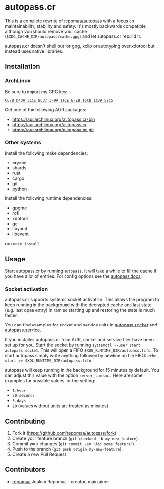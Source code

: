 # autopass.cr

This is a complete rewrite of [repomaa/autopass](/repomaa/autopass) with a focus
on maintainability, stability and safety. It's mostly backwards compatible
although you should remove your cache (`$XDG_CACHE_DIR/autopass/cache.gpg`) and
let autopass.cr rebuild it.

autopass.cr doesn't shell out for gpg, xclip or autotyping over xdotool but
instead uses native libraries.

## Installation

### ArchLinux

Be sure to import my GPG key:

[`CC7B D43A 315E BC37 3F9A 1F2E EFEB 16CB 1C89 52C5`](https://keys.openpgp.org/vks/v1/by-fingerprint/CC7BD43A315EBC373F9A1F2EEFEB16CB1C8952C5)

Get one of the following AUR packages:

- https://aur.archlinux.org/autopass.cr-bin
- https://aur.archlinux.org/autopass.cr
- https://aur.archlinux.org/autopass.cr-git

### Other systems

Install the following make dependencies:

- crystal
- shards
- rust
- cargo
- git
- python

Install the following runtime dependencies:

- gpgme
- rofi
- xdotool
- gc
- libyaml
- libevent

run `make install`

## Usage

Start autopass.cr by running `autopass`. It will take a while to fill the
cache if you have a lot of entries. For config options see the
[autopass docs](/repomaa/autopass/tree/master/README).

### Socket activation

autopass.cr supports systemd socket activation. This allows the program to keep
running in the background with the decrypted cache and last state (e.g. last
open entry) in ram so starting up and restoring the state is much faster.

You can find examples for socket and service units in
[autopass.socket](/repomaa/autopass.cr/tree/master/autopass.socket) and
[autopass.service](/repomaa/autopass.cr/tree/master/autopass.service).

If you installed autopass.cr from AUR, socket and service files have been set up
for you. Start the socket by running `systemctl --user start autopass.socket`.
This will open a FIFO `$XDG_RUNTIME_DIR/autopass.fifo`. To start autopass simply
write anything followed by newline on the FIFO: `echo start >>
$XDG_RUNTIME_DIR/autopass.fifo`.

autopass will keep running in the background for 15 minutes by default. You can
adjust this value with the option `server_timeout`. Here are some examples for
possible values for the setting:

- `1.hour`
- `30.seconds`
- `5.days`
- `20` (values without units are treated as minutes)

## Contributing

1. Fork it (<https://github.com/repomaa/autopass/fork>)
2. Create your feature branch (`git checkout -b my-new-feature`)
3. Commit your changes (`git commit -am 'Add some feature'`)
4. Push to the branch (`git push origin my-new-feature`)
5. Create a new Pull Request

## Contributors

- [repomaa](https://github.com/repomaa) Joakim Repomaa - creator, maintainer
